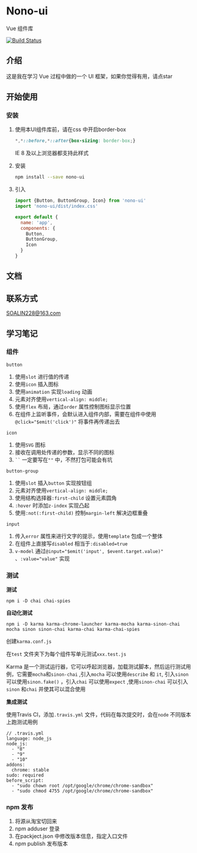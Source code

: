 # Nono-ui
Vue 组件库

[![Build Status](https://travis-ci.org/SOALIN228/Nono.svg?branch=master)](https://travis-ci.org/SOALIN228/Nono)

## 介绍

这是我在学习 Vue 过程中做的一个 UI 框架，如果你觉得有用，请点star

## 开始使用

### 安装
1. 使用本UI组件库前，请在css 中开启border-box
    ```css
    *,*::before,*::after{box-sizing: border-box;}
    ```

    IE 8 及以上浏览器都支持此样式

2. 安装

    ```bash
    npm install --save nono-ui
    ```

3. 引入

    ```javascript
    import {Button, ButtonGroup, Icon} from 'nono-ui'
    import 'nono-ui/dist/index.css'
    
    export default {
      name: 'app',
      components: {
        Button,
        ButtonGroup,
        Icon
      }
    }
    ```


## 文档

## 联系方式

SOALIN228@163.com

## 学习笔记

### 组件

`button`

1. 使用`slot` 进行值的传递
2. 使用`icon` 插入图标
3. 使用`animation` 实现`loading` 动画
4. 元素对齐使用`vertical-align: middle;`
5. 使用`flex` 布局，通过`order` 属性控制图标显示位置
6. 在组件上监听事件，会默认进入组件内部，需要在组件中使用`@click="$emit('click')"` 将事件再传递出去

`icon`

1. 使用`SVG` 图标
2. 接收在调用处传递的参数，显示不同的图标
3. ` `` ` 一定要写在`""` 中，不然打包可能会有坑

`button-group`

1.  使用`slot`  插入`button` 实现按钮组
2.  元素对齐使用`vertical-align: middle;`
3.  使用结构选择器`:first-child` 设置元素圆角
4.  `:hover` 时添加`z-index` 实现凸起
5.  使用`:not(:first-child)` 控制`margin-left` 解决边框重叠

`input`

1. 传入`error` 属性来进行文字的提示，使用`template` 包成一个整体
2. 在组件上直接写`disabled` 相当于`:disabled=true`
3. `v-model` 通过`@input="$emit('input', $event.target.value)"` 、`:value="value"` 实现

### 测试

**测试**

`npm i -D chai chai-spies`

**自动化测试**

`npm i -D karma karma-chrome-launcher karma-mocha karma-sinon-chai mocha sinon sinon-chai karma-chai karma-chai-spies`

创建`karma.conf.js`

在`test` 文件夹下为每个组件写单元测试`xxx.test.js`

Karma 是一个测试运行器，它可以呼起浏览器，加载测试脚本，然后运行测试用例，它需要`mocha`和`sinon-chai` ,引入`mocha` 可以使用`describe` 和 `it`, 引入`sinon` 可以使用`sinon.fake()` ，引入`chai` 可以使用`expect` ,使用`sinon-chai` 可以引入`sinon` 和`chai` 并使其可以混合使用

**集成测试**

使用Travis CI，添加`.travis.yml` 文件，代码在每次提交时，会在`node` 不同版本上跑测试用例

```
// .travis.yml
language: node_js
node_js:
  - "8"
  - "9"
  - "10"
addons:
  chrome: stable
sudo: required
before_script:
  - "sudo chown root /opt/google/chrome/chrome-sandbox"
  - "sudo chmod 4755 /opt/google/chrome/chrome-sandbox"
```

### npm 发布

1. 将源从淘宝切回来
2. npm adduser 登录
3. 在packject.json 中修改版本信息，指定入口文件
4. npm publish 发布版本
